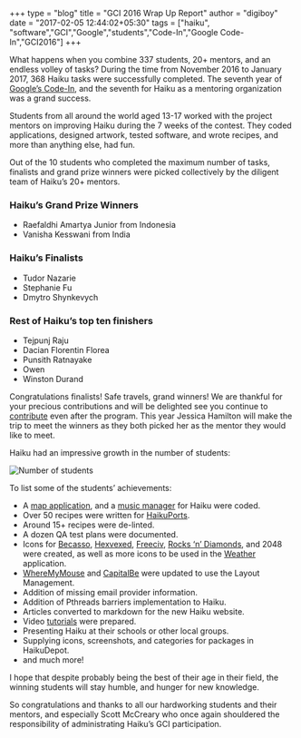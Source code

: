 +++
type = "blog"
title = "GCI 2016 Wrap Up Report"
author = "digiboy"
date = "2017-02-05 12:44:02+05:30"
tags = ["haiku", "software","GCI","Google","students","Code-In","Google Code-In","GCI2016"]
+++


<p>What happens when you combine 337 students, 20+ mentors, and an endless volley of tasks? During the time from November 2016 to January 2017, 368 Haiku tasks were successfully completed. The seventh year of <a href="http://codein.withgoogle.com">Google’s Code-In</a>, and the seventh for Haiku as a mentoring organization was a grand success.</p>

<p>Students from all around the world aged 13-17 worked with the project mentors on improving Haiku during the 7 weeks of the contest. They coded applications, designed artwork, tested software, and wrote recipes, and more than anything else, had fun.</p>

<p>Out of the 10 students who completed the maximum number of tasks, finalists and grand prize winners were picked collectively by the diligent team of Haiku’s 20+ mentors.</p>

<h3>Haiku’s Grand Prize Winners</h3>
<ul>
<li>
Raefaldhi Amartya Junior from Indonesia</li>
<li>Vanisha Kesswani from India</li>
</ul>

<h3>Haiku’s Finalists</h3>
<ul>
<li>Tudor Nazarie </li>
<li>Stephanie Fu </li>
<li>Dmytro Shynkevych</li>
</ul>

<h3>Rest of Haiku’s top ten finishers</h3>
<ul>
<li>Tejpunj Raju</li>
<li>Dacian Florentin Florea </li>
<li>Punsith Ratnayake </li>
<li>Owen </li>
<li>Winston Durand</li>
</ul>

<p>Congratulations finalists! Safe travels, grand winners!  We are thankful for your precious contributions and will be delighted see you continue to <a href="https://www.haiku-os.org/community/getting-involved/">contribute</a> even after the program. This year Jessica Hamilton will make the trip to meet the winners as they both picked her as the mentor they would like to meet.</p>

<p>Haiku had an impressive growth in the number of students:</p>

<p><img src="/files/blog/digib0y/graph_gci2016.PNG" alt="Number of students" title=""></p>

<p>To list some of the students’ achievements:</p>

<ul>
<li>A <a href="https://github.com/raefaldhia/maps">map application</a>, and a <a href="https://github.com/raefaldhia/MusicManager">music manager</a> for Haiku were coded.</li>
<li>Over 50 recipes were written for <a href="https://github.com/haikuports/haikuports">HaikuPorts</a>.</li>
<li>Around 15+ recipes were de-linted.</li>
<li>A dozen QA test plans were documented.</li>
<li>Icons for <a href="https://depot.haiku-os.org/#/pkg/becasso/haikuports/2/0/-/-/3/x86_gcc2">Becasso</a>, <a href="https://depot.haiku-os.org/#/pkg/hexvexed/haikuports/1/0/0/-/2/x86_gcc2">Hexvexed</a>, <a href="http://www.freeciv.org">Freeciv</a>, <a href="https://depot.haiku-os.org/#/pkg/rocksndiamonds_x86/haikuports/3/3/1.2/-/2/x86_gcc2">Rocks ‘n’ Diamonds</a>, and 2048 were created, as well as more icons to be used in the <a href="https://depot.haiku-os.org/#/pkg/weather/haikuports/0/1/1_git/-/3/x86_gcc2">Weather</a> application.</li>
<li><a href="https://depot.haiku-os.org/#/pkg/whereismymouse/haikuports/1/0/-/-/1/x86_gcc2">WhereMyMouse</a> and <a href="https://depot.haiku-os.org/#/pkg/capitalbe/haikuports/1/0/-/-/2/x86_gcc2">CapitalBe</a> were updated to use the Layout Management.</li>
<li>Addition of missing email provider information.</li>
<li>Addition of Pthreads barriers implementation to Haiku.</li>
<li>Articles converted to markdown for the new Haiku website.</li>
<li>Video <a href="http://haiku-files.org/files/media/">tutorials</a> were prepared.</li>
<li>Presenting Haiku at their schools or other local groups.</li>
<li>Supplying icons, screenshots, and categories for packages in HaikuDepot.</li>
<li>and much more!</li>
</ul>

<p>I hope that despite probably being the best of their age in their field, the winning students will stay humble, and hunger for new knowledge.</p>

<p>So congratulations and thanks to all our hardworking students and their mentors, and especially Scott McCreary who once again shouldered the responsibility of administrating Haiku’s GCI participation.</p>
